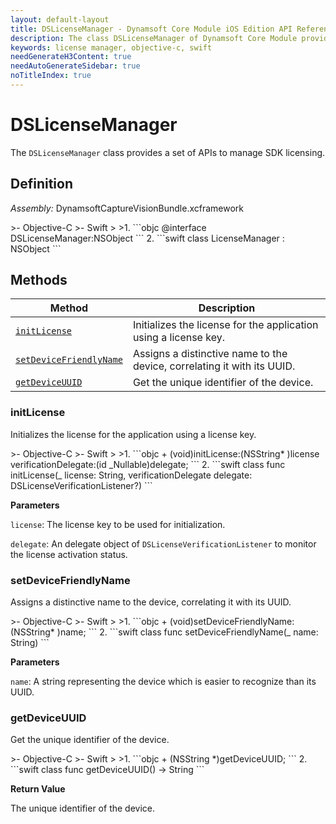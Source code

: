 ```yaml
---
layout: default-layout
title: DSLicenseManager - Dynamsoft Core Module iOS Edition API Reference
description: The class DSLicenseManager of Dynamsoft Core Module provides a set of APIs to manage SDK licensing.
keywords: license manager, objective-c, swift
needGenerateH3Content: true
needAutoGenerateSidebar: true
noTitleIndex: true
---
```


# DSLicenseManager

The `DSLicenseManager` class provides a set of APIs to manage SDK licensing.

## Definition

*Assembly:* DynamsoftCaptureVisionBundle.xcframework

<div class="sample-code-prefix"></div>
>- Objective-C
>- Swift
>
>1. 
```objc
@interface DSLicenseManager:NSObject
```
2. 
```swift
class LicenseManager : NSObject
```

## Methods

| Method | Description |
| ------ | ----------- |
| [`initLicense`](#initlicense) | Initializes the license for the application using a license key. |
| [`setDeviceFriendlyName`](#setdevicefriendlyname) | Assigns a distinctive name to the device, correlating it with its UUID. |
| [`getDeviceUUID`](#getdeviceuuid) |  Get the unique identifier of the device. |

### initLicense

Initializes the license for the application using a license key.

<div class="sample-code-prefix"></div>
>- Objective-C
>- Swift
>
>1. 
```objc
+ (void)initLicense:(NSString* )license verificationDelegate:(id<DSLicenseVerificationListener> _Nullable)delegate;
```
2. 
```swift
class func initLicense(_ license: String, verificationDelegate delegate: DSLicenseVerificationListener?)
```

**Parameters**

`license`: The license key to be used for initialization.

`delegate`: An delegate object of `DSLicenseVerificationListener` to monitor the license activation status.

### setDeviceFriendlyName

Assigns a distinctive name to the device, correlating it with its UUID.

<div class="sample-code-prefix"></div>
>- Objective-C
>- Swift
>
>1. 
```objc
+ (void)setDeviceFriendlyName:(NSString* )name;
```
2. 
```swift
class func setDeviceFriendlyName(_ name: String)
```

**Parameters**

`name`: A string representing the device which is easier to recognize than its UUID.

### getDeviceUUID

Get the unique identifier of the device.

<div class="sample-code-prefix"></div>
>- Objective-C
>- Swift
>
>1. 
```objc
+ (NSString *)getDeviceUUID;
```
2. 
```swift
class func getDeviceUUID() -> String
```

**Return Value**

The unique identifier of the device.
